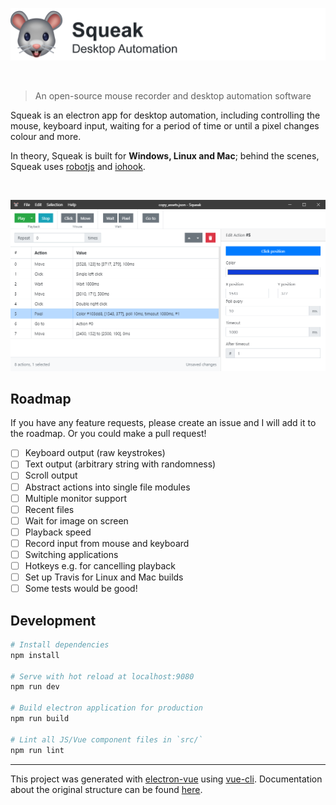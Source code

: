 ![Squeak logo](assets/banner.png)

<br>

> An open-source mouse recorder and desktop automation software

Squeak is an electron app for desktop automation, including controlling the mouse, keyboard input, waiting for a period of time or until a pixel changes colour and more.

In theory, Squeak is built for **Windows, Linux and Mac**; behind the scenes, Squeak uses [robotjs](https://github.com/octalmage/robotjs) and [iohook](https://github.com/wilix-team/iohook).

<br>

![Screenshot of Squeak](assets/screenshot.png)

## Roadmap

If you have any feature requests, please create an issue and I will add it to the roadmap. Or you could make a pull request!

- [ ] Keyboard output (raw keystrokes)
- [ ] Text output (arbitrary string with randomness)
- [ ] Scroll output
- [ ] Abstract actions into single file modules
- [ ] Multiple monitor support
- [ ] Recent files
- [ ] Wait for image on screen
- [ ] Playback speed
- [ ] Record input from mouse and keyboard
- [ ] Switching applications
- [ ] Hotkeys e.g. for cancelling playback
- [ ] Set up Travis for Linux and Mac builds
- [ ] Some tests would be good!

## Development

``` bash
# Install dependencies
npm install

# Serve with hot reload at localhost:9080
npm run dev

# Build electron application for production
npm run build

# Lint all JS/Vue component files in `src/`
npm run lint
```

---

This project was generated with [electron-vue](https://github.com/SimulatedGREG/electron-vue) using [vue-cli](https://github.com/vuejs/vue-cli). Documentation about the original structure can be found [here](https://simulatedgreg.gitbooks.io/electron-vue/content/index.html).
